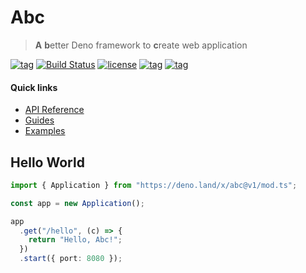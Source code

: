 # Abc

> **A** **b**etter Deno framework to **c**reate web application

[![tag](https://img.shields.io/github/tag/zhmushan/abc.svg)](https://github.com/zhmushan/abc)
[![Build Status](https://github.com/zhmushan/abc/workflows/ci/badge.svg?branch=master)](https://github.com/zhmushan/abc/actions)
[![license](https://img.shields.io/github/license/zhmushan/abc.svg)](https://github.com/zhmushan/abc)
[![tag](https://img.shields.io/badge/deno->=1.0.0-green.svg)](https://github.com/denoland/deno)
[![tag](https://img.shields.io/badge/std-0.54.0-green.svg)](https://github.com/denoland/deno)

#### Quick links

- [API Reference](https://doc.deno.land/https/deno.land/x/abc@v1/mod.ts)
- [Guides](https://deno.land/x/abc@v1/docs/table_of_contents.md)
- [Examples](./examples)

## Hello World

```ts
import { Application } from "https://deno.land/x/abc@v1/mod.ts";

const app = new Application();

app
  .get("/hello", (c) => {
    return "Hello, Abc!";
  })
  .start({ port: 8080 });
```

